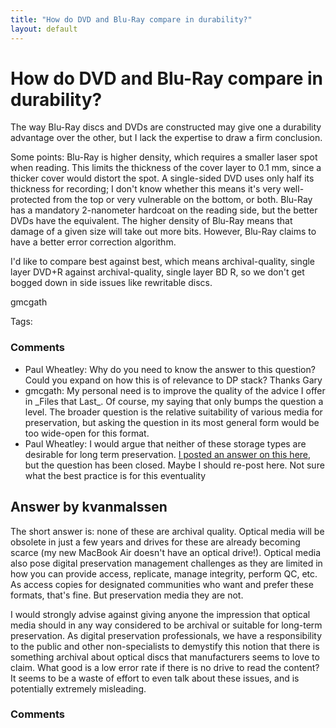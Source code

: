 ```yaml
---
title: "How do DVD and Blu-Ray compare in durability?"
layout: default
---
```

How do DVD and Blu-Ray compare in durability?
=====================
The way Blu-Ray discs and DVDs are constructed may give one a durability
advantage over the other, but I lack the expertise to draw a firm
conclusion.

Some points: Blu-Ray is higher density, which requires a smaller laser
spot when reading. This limits the thickness of the cover layer to 0.1
mm, since a thicker cover would distort the spot. A single-sided DVD
uses only half its thickness for recording; I don't know whether this
means it's very well-protected from the top or very vulnerable on the
bottom, or both. Blu-Ray has a mandatory 2-nanometer hardcoat on the
reading side, but the better DVDs have the equivalent. The higher
density of Blu-Ray means that damage of a given size will take out more
bits. However, Blu-Ray claims to have a better error correction
algorithm.

I'd like to compare best against best, which means archival-quality,
single layer DVD+R against archival-quality, single layer BD R, so we
don't get bogged down in side issues like rewritable discs.

gmcgath

Tags: <storage><storage-media>

### Comments ###
* Paul Wheatley: Why do you need to know the answer to this question? Could you expand on
how this is of relevance to DP stack? Thanks Gary
* gmcgath: My personal need is to improve the quality of the advice I offer in
\_Files that Last\_. Of course, my saying that only bumps the question a
level. The broader question is the relative suitability of various media
for preservation, but asking the question in its most general form would
be too wide-open for this format.
* Paul Wheatley: I would argue that neither of these storage types are desirable for long
term preservation. [I posted an answer on this
here](http://digitalpreservation.stackexchange.com/questions/5/comparative-lifetimes-of-digital-media/46\#46),
but the question has been closed. Maybe I should re-post here. Not sure
what the best practice is for this eventuality


Answer by kvanmalssen
----------------
The short answer is: none of these are archival quality. Optical media
will be obsolete in just a few years and drives for these are already
becoming scarce (my new MacBook Air doesn't have an optical drive!).
Optical media also pose digital preservation management challenges as
they are limited in how you can provide access, replicate, manage
integrity, perform QC, etc. As access copies for designated communities
who want and prefer these formats, that's fine. But preservation media
they are not.

I would strongly advise against giving anyone the impression that
optical media should in any way considered to be archival or suitable
for long-term preservation. As digital preservation professionals, we
have a responsibility to the public and other non-specialists to
demystify this notion that there is something archival about optical
discs that manufacturers seems to love to claim. What good is a low
error rate if there is no drive to read the content? It seems to be a
waste of effort to even talk about these issues, and is potentially
extremely misleading.

### Comments ###

